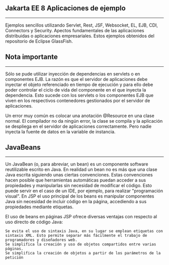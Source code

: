 ## Jakarta  EE 8 Aplicaciones de ejemplo
----------------------------------------

Ejemplos sencillos utilizando Servlet, Rest, JSF, Websocket, EL, EJB, CDI, Connectors y Security. Apectos fundamentales de las aplicaciones distribuidas o aplicaciones empresariales. Estos ejemplos obtenidos del repositorio de Eclipse GlassFish.

## Nota importante
------------------

Sólo se pude utilizar inyección de dependencias en servlets o en componentes EJB. La razón es que el servidor de aplicaciones debe inyectar el objeto referenciado en tiempo de ejecución y para ello debe poder controlar el ciclo de vida del componente en el que inyecta la dependencia. Esto sucede con los servlets o los componentes EJB que viven en los respectivos contenedores gestionados por el servidor de aplicaciones.

Un error muy común es colocar una anotación @Resource en una clase normal. El compilador no da ningún error, la clase se compila y la aplicación se despliega en el servidor de aplicaciones correctamente. Pero nadie inyecta la fuente de datos en la variable de instancia.


## JavaBeans
------------

Un JavaBean (o, para abreviar, un bean) es un componente software reutilizable escrito en Java. En realidad un bean no es más que una clase Java escrita siguiendo unas ciertas convenciones. Estas convenciones hacen posible que herramientas automáticas puedan acceder a sus propiedades y manipularlas sin necesidad de modificar el código. Esto puede servir en el caso de un IDE, por ejemplo, para realizar "programación visual". En JSP el uso principal de los beans es manipular componentes Java sin necesidad de incluir código en la página, accediendo a sus propiedades mediante etiquetas.

El uso de beans en páginas JSP ofrece diversas ventajas con respecto al uso directo de código Java:

    Se evita el uso de sintaxis Java, en su lugar se emplean etiquetas con sintaxis XML. Esto permite separar más fácilmente el trabajo de programadores y diseñadores web.
    Se simplifica la creación y uso de objetos compartidos entre varias páginas.
    Se simplifica la creación de objetos a partir de los parámetros de la petición
